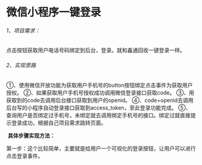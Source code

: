 # 微信小程序一键登录

###### 1、项目需求：

  点击按钮获取用户电话号码绑定到后台，登录。就和鑫通回收一键登录一样。

###### 2、实现思路

①、使用微信开放功能为获取用户手机号的button按钮绑定点击事件为获取用户授权。
②、如果获取用户手机号授权成功调用微信登录接口获取code。
③、用获取到的code去调用后台接口获取到用户的openid。
④、code+openid去调用后台写的小程序自动登录接口获取到access_token，至此登录功能完成。
⑤、查询用户是否绑定过手机号，未绑定就去调用绑定手机号的接口。绑定过就直接提示登录成功，根据自己项目需求跳转页面。

​	**具体步骤实现方法：**

第一步：这个比较简单，主要就是给用户一个可视化的登录按钮，让用户可以进行点击登录事件。

